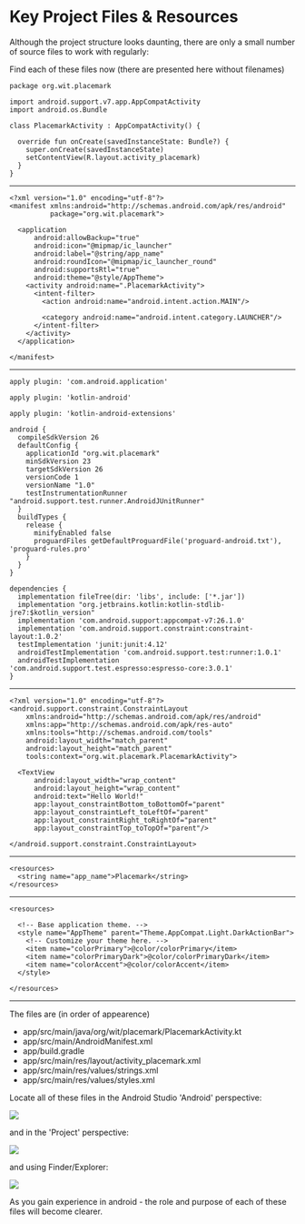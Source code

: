# Key Project Files & Resources

Although the project structure looks daunting, there are only a small number of source files to work with regularly:

Find each of these files now (there are presented here without filenames)

~~~
package org.wit.placemark

import android.support.v7.app.AppCompatActivity
import android.os.Bundle

class PlacemarkActivity : AppCompatActivity() {

  override fun onCreate(savedInstanceState: Bundle?) {
    super.onCreate(savedInstanceState)
    setContentView(R.layout.activity_placemark)
  }
}
~~~

---

~~~
<?xml version="1.0" encoding="utf-8"?>
<manifest xmlns:android="http://schemas.android.com/apk/res/android"
          package="org.wit.placemark">

  <application
      android:allowBackup="true"
      android:icon="@mipmap/ic_launcher"
      android:label="@string/app_name"
      android:roundIcon="@mipmap/ic_launcher_round"
      android:supportsRtl="true"
      android:theme="@style/AppTheme">
    <activity android:name=".PlacemarkActivity">
      <intent-filter>
        <action android:name="android.intent.action.MAIN"/>

        <category android:name="android.intent.category.LAUNCHER"/>
      </intent-filter>
    </activity>
  </application>

</manifest>
~~~
---
~~~
apply plugin: 'com.android.application'

apply plugin: 'kotlin-android'

apply plugin: 'kotlin-android-extensions'

android {
  compileSdkVersion 26
  defaultConfig {
    applicationId "org.wit.placemark"
    minSdkVersion 23
    targetSdkVersion 26
    versionCode 1
    versionName "1.0"
    testInstrumentationRunner "android.support.test.runner.AndroidJUnitRunner"
  }
  buildTypes {
    release {
      minifyEnabled false
      proguardFiles getDefaultProguardFile('proguard-android.txt'), 'proguard-rules.pro'
    }
  }
}

dependencies {
  implementation fileTree(dir: 'libs', include: ['*.jar'])
  implementation "org.jetbrains.kotlin:kotlin-stdlib-jre7:$kotlin_version"
  implementation 'com.android.support:appcompat-v7:26.1.0'
  implementation 'com.android.support.constraint:constraint-layout:1.0.2'
  testImplementation 'junit:junit:4.12'
  androidTestImplementation 'com.android.support.test:runner:1.0.1'
  androidTestImplementation 'com.android.support.test.espresso:espresso-core:3.0.1'
}
~~~
---
~~~
<?xml version="1.0" encoding="utf-8"?>
<android.support.constraint.ConstraintLayout
    xmlns:android="http://schemas.android.com/apk/res/android"
    xmlns:app="http://schemas.android.com/apk/res-auto"
    xmlns:tools="http://schemas.android.com/tools"
    android:layout_width="match_parent"
    android:layout_height="match_parent"
    tools:context="org.wit.placemark.PlacemarkActivity">

  <TextView
      android:layout_width="wrap_content"
      android:layout_height="wrap_content"
      android:text="Hello World!"
      app:layout_constraintBottom_toBottomOf="parent"
      app:layout_constraintLeft_toLeftOf="parent"
      app:layout_constraintRight_toRightOf="parent"
      app:layout_constraintTop_toTopOf="parent"/>

</android.support.constraint.ConstraintLayout>
~~~
---
~~~
<resources>
  <string name="app_name">Placemark</string>
</resources>
~~~
---
~~~
<resources>

  <!-- Base application theme. -->
  <style name="AppTheme" parent="Theme.AppCompat.Light.DarkActionBar">
    <!-- Customize your theme here. -->
    <item name="colorPrimary">@color/colorPrimary</item>
    <item name="colorPrimaryDark">@color/colorPrimaryDark</item>
    <item name="colorAccent">@color/colorAccent</item>
  </style>

</resources>
~~~
---

The files are (in order of appearence)

- app/src/main/java/org/wit/placemark/PlacemarkActivity.kt
- app/src/main/AndroidManifest.xml
- app/build.gradle
- app/src/main/res/layout/activity_placemark.xml
- app/src/main/res/values/strings.xml
- app/src/main/res/values/styles.xml

Locate all of these files in the Android Studio 'Android' perspective:

![](img/06.png)

and in the 'Project' perspective:

![](img/07.png)

and using Finder/Explorer:

![](img/08.png)

As you gain experience in android - the role and purpose of each of these files will become clearer. 


